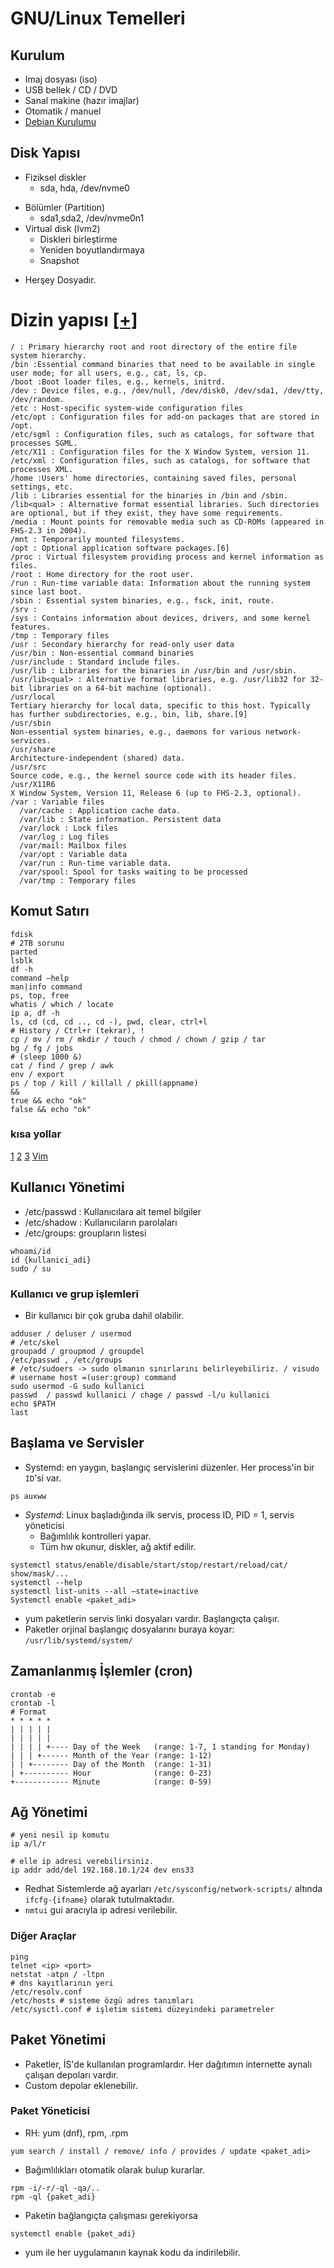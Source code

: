 # GNU/Linux Temelleri

## Kurulum
* Imaj dosyası (iso)
* USB bellek / CD / DVD
* Sanal makine (hazır imajlar)
* Otomatik / manuel
* [Debian Kurulumu](]htps://www.youtube.com/watch?v=AXkhZkTGXW4)

## Disk Yapısı
* Fiziksel diskler
  - sda, hda, /dev/nvme0
- Bölümler (Partition)
    - sda1,sda2, /dev/nvme0n1
- Virtual disk (lvm2)
  - Diskleri birleştirme
  - Yeniden boyutlandırmaya
  - Snapshot

* Herşey Dosyadır.

# Dizin yapısı [[+]](https://www.wikiwand.com/en/Filesystem_Hierarchy_Standard)
```
/ : Primary hierarchy root and root directory of the entire file system hierarchy.
/bin :Essential command binaries that need to be available in single user mode; for all users, e.g., cat, ls, cp.
/boot :Boot loader files, e.g., kernels, initrd.
/dev : Device files, e.g., /dev/null, /dev/disk0, /dev/sda1, /dev/tty, /dev/random.
/etc : Host-specific system-wide configuration files
/etc/opt : Configuration files for add-on packages that are stored in /opt.
/etc/sgml : Configuration files, such as catalogs, for software that processes SGML.
/etc/X11 : Configuration files for the X Window System, version 11.
/etc/xml : Configuration files, such as catalogs, for software that processes XML.
/home :Users' home directories, containing saved files, personal settings, etc.
/lib : Libraries essential for the binaries in /bin and /sbin.
/lib<qual> : Alternative format essential libraries. Such directories are optional, but if they exist, they have some requirements.
/media : Mount points for removable media such as CD-ROMs (appeared in FHS-2.3 in 2004).
/mnt : Temporarily mounted filesystems.
/opt : Optional application software packages.[6]
/proc : Virtual filesystem providing process and kernel information as files.
/root : Home directory for the root user.
/run : Run-time variable data: Information about the running system since last boot.
/sbin : Essential system binaries, e.g., fsck, init, route.
/srv :
/sys : Contains information about devices, drivers, and some kernel features.
/tmp : Temporary files
/usr : Secondary hierarchy for read-only user data
/usr/bin : Non-essential command binaries
/usr/include : Standard include files.
/usr/lib : Libraries for the binaries in /usr/bin and /usr/sbin.
/usr/lib<qual> : Alternative format libraries, e.g. /usr/lib32 for 32-bit libraries on a 64-bit machine (optional).
/usr/local
Tertiary hierarchy for local data, specific to this host. Typically has further subdirectories, e.g., bin, lib, share.[9]
/usr/sbin
Non-essential system binaries, e.g., daemons for various network-services.
/usr/share
Architecture-independent (shared) data.
/usr/src
Source code, e.g., the kernel source code with its header files.
/usr/X11R6
X Window System, Version 11, Release 6 (up to FHS-2.3, optional).
/var : Variable files
  /var/cache : Application cache data.
  /var/lib : State information. Persistent data
  /var/lock : Lock files
  /var/log : Log files
  /var/mail: Mailbox files
  /var/opt : Variable data
  /var/run : Run-time variable data.
  /var/spool: Spool for tasks waiting to be processed
  /var/tmp : Temporary files

```

## Komut Satırı
```
fdisk
# 2TB sorunu
parted
lsblk
df -h
command –help
man|info command
ps, top, free
whatis / which / locate
ip a, df -h
ls, cd (cd, cd .., cd -), pwd, clear, ctrl+l
# History / Ctrl+r (tekrar), !
cp / mv / rm / mkdir / touch / chmod / chown / gzip / tar
bg / fg / jobs
# (sleep 1000 &)
cat / find / grep / awk
env / export
ps / top / kill / killall / pkill(appname)
&&
true && echo "ok"
false && echo "ok"
```
### kısa yollar
[1](https://media.cheatography.com/storage/thumb/davechild_linux-command-line.750.jpg?last=1463102294) [2](https://www.git-tower.com/blog/content/posts/32-command-line-cheat-sheet/command-line-cheat-sheet-large01.png)
[3](https://nguyenxuanbinhminh.com/wp-content/uploads/2018/07/Linux-command-cheat-sheet.png)
[Vim](https://www.cs.colostate.edu/helpdocs/vi.html)

## Kullanıcı Yönetimi
* /etc/passwd : Kullanıcılara ait temel bilgiler
* /etc/shadow : Kullanıcıların parolaları
* /etc/groups: groupların listesi
```
whoami/id
id {kullanici_adi}
sudo / su
```
### Kullanıcı ve grup işlemleri
* Bir kullanıcı bir çok gruba dahil olabilir.

```
adduser / deluser / usermod
# /etc/skel
groupadd / groupmod / groupdel
/etc/passwd , /etc/groups
# /etc/sudoers -> sudo olmanın sınırlarını belirleyebiliriz. / visudo
# username host =(user:group) command
sudo usermod -G sudo kullanici
passwd  / passwd kullanici / chage / passwd -l/u kullanici
echo $PATH
last
```

## Başlama ve Servisler
* Systemd:  en yaygın, başlangıç servislerini düzenler.
Her process'in bir `ID`'si var.

```
ps auxww
```
* *Systemd*: Linux başladığında ilk servis, process ID, PID = 1, servis yöneticisi
  - Bağımlılık kontrolleri yapar.
  - Tüm hw okunur, diskler, ağ aktif edilir.

```
systemctl status/enable/disable/start/stop/restart/reload/cat/ show/mask/...
systemctl --help
systemctl list-units --all –state=inactive
Systemctl enable <paket_adi>
```
* yum paketlerin servis linki dosyaları vardır. Başlangıçta çalışır.
* Paketler orjinal başlangıç dosyalarını buraya koyar: `/usr/lib/systemd/system/`

## Zamanlanmış İşlemler (cron)
```
crontab -e
crontab -l
# Format
* * * * *
| | | | |  
| | | | |
| | | | +---- Day of the Week   (range: 1-7, 1 standing for Monday)
| | | +------ Month of the Year (range: 1-12)
| | +-------- Day of the Month  (range: 1-31)
| +---------- Hour              (range: 0-23)
+------------ Minute            (range: 0-59)
```
## Ağ Yönetimi
```
# yeni nesil ip komutu
ip a/l/r

# elle ip adresi verebilirsiniz.
ip addr add/del 192.168.10.1/24 dev ens33
```
* Redhat Sistemlerde ağ ayarları `/etc/sysconfig/network-scripts/` altında `ifcfg-{ifname}` olarak tutulmaktadır.
* `nmtui` gui aracıyla ip adresi verilebilir.

### Diğer Araçlar
```
ping
telnet <ip> <port>
netstat -atpn / -ltpn
# dns kayıtlarının yeri
/etc/resolv.conf
/etc/hosts # sisteme özgü adres tanımları
/etc/sysctl.conf # işletim sistemi düzeyindeki parametreler
```

## Paket Yönetimi
* Paketler, İS'de kullanılan programlardır. Her dağıtımın internette aynalı çalışan depoları vardır.
* Custom depolar eklenebilir.

### Paket Yöneticisi
* RH: yum (dnf), rpm, .rpm
```
yum search / install / remove/ info / provides / update <paket_adi>
```
* Bağımlılıkları otomatik olarak bulup kurarlar.
```
rpm -i/-r/-ql -qa/..
rpm -ql {paket_adi}
```
* Paketin bağlangıçta çalışması gerekiyorsa

```
systemctl enable {paket_adi}
```
* yum ile her uygulamanın kaynak kodu da indirilebilir.
